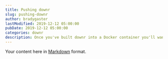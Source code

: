 ```yaml
---
title: Pushing downr
slug: pushing-downr
author: bradygaster
lastModified: 2019-12-12 05:00:00
pubDate: 2019-12-12 05:00:00
categories: downr
description: Once you've built downr into a Docker container you'll want to push it into a container registry
---
```


Your content here in [Markdown](https://github.com/adam-p/markdown-here/wiki/Markdown-Cheatsheet) format.

